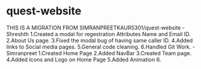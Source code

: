 # quest-website
THIS IS A MIGRATION FROM SIMRANPREETKAUR5301/quest-website
-Shreshth
1.Created a modal for regestration Attributes Name and Email ID.
2.About Us page.
3.Fixed the modal bug of having same caller ID.
4.Added links to Social media pages.
5.General code cleaning.
6.Handled Git Work.
-Simranpreet
1.Created Home Page
2.Added NavBar
3.Created Team page.
4.Added Icons and Logo on Home Page
5.Added Animation
6.
